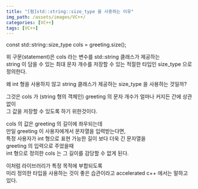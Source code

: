 ```yaml
---
title: "[펌]std::string::size_type 을 사용하는 이유"
img_path: /assets/images/VC++/
categories: [VC++]
tags: [VC++]
---
```


const std::string::size_type cols = greeting.size();

위 구문(statement)은 cols 라는 변수를 std::string 클래스가 제공하는\
string 이 담을 수 있는 최대 문자 개수를 저장할 수 있는 적절한 타입인 size_type 으로 정의한다.

왜 int 형을 사용하지 않고 string 클래스가 제공하는 size_type 을 사용하는 것일까?

그것은 cols 가 (string 형의 객체인) greeting 의 문자 개수가 얼마나 커지든 간에 상관없이\
그 값을 저장할 수 있도록 하기 위한것이다.

cols 의 값은 greeting 의 길이에 좌우되는데\
만일 greeting 이 사용자에게서 문자열을 입력받는다면,\
특정 사용자가 int 형으로 표현 가능한 길이 보다 더욱 긴 문자열을\
greeting 의 입력으로 주었을때\
int 형으로 정의한 cols 는 그 길이를 감당할 수 없게 된다.

이처럼 라이브러리가 특정 목적에 부합되도록\
미리 정의한 타입을 사용하는 것이 좋은 습관이라고 accelerated c++ 에서는 말하고 있다.